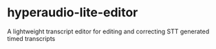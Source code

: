 # hyperaudio-lite-editor
A lightweight transcript editor for editing and correcting STT generated timed transcripts 
